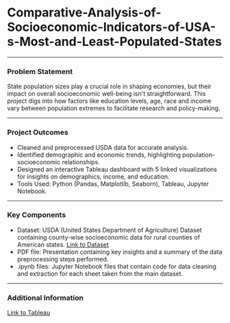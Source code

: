 # Comparative-Analysis-of-Socioeconomic-Indicators-of-USA-s-Most-and-Least-Populated-States
____________________________________________________________________________________________
### Problem Statement

State population sizes play a crucial role in shaping economies, but their impact on overall socioeconomic well-being isn't straightforward. This project digs into how factors like education levels, age, race and income vary between population extremes to facilitate research and policy-making.
____________________________________________________________________________________________
### Project Outcomes
- Cleaned and preprocessed USDA data for accurate analysis.
- Identified demographic and economic trends, highlighting population-socioeconomic relationships.
- Designed an interactive Tableau dashboard with 5 linked visualizations for insights on demographics, income, and education.
- Tools Used: Python (Pandas, Matplotlib, Seaborn), Tableau, Jupyter Notebook.
____________________________________________________________________________________________
### Key Components
- Dataset: USDA (United States Department of Agriculture) Dataset containing county-wise socioeconomic data for rural counties of American states. [Link to Dataset](https://catalog.data.gov/dataset/atlas-of-rural-and-small-town-america)
- PDF file: Presentation containing key insights and a summary of the data preprocessing steps performed.
- .ipynb files: Jupyter Notebook files that contain code for data cleaning and extraction for each sheet taken from the main dataset.
____________________________________________________________________________________________
### Additional Information
[Link to Tableau](https://public.tableau.com/views/ComparativeAnalysisofSocioeconomicIndicatorsofUSAsMostandLeastPopulatedStates/ComparativeAnalysisofSocioeconomicIndicatorsofPopulationExtremes?:language=en-US&:sid=&:redirect=auth&:display_count=n&:origin=viz_share_link)
